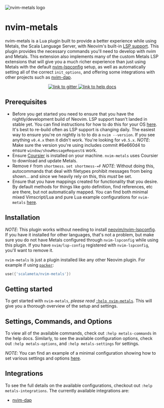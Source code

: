 ![nvim-metals logo](https://i.imgur.com/7gqEQOi.png)

# nvim-metals

nvim-metals is a Lua plugin built to provide a better experience while using
Metals, the Scala Language Server, with Neovim's built-in [LSP
support](https://neovim.io/doc/user/lsp.html). This plugin provides the
necessary commands you'll need to develop with nvim and Metals. This extension
also implements many of the custom Metals LSP extensions that will give you a
much richer experience than just using Metals with the default
[nvim-lspconfig](https://github.com/neovim/nvim-lspconfig) setup, as well as
automatically setting all of the correct `init_options`, and offering some
integrations with other projects such as
[nvim-dap](https://github.com/mfussenegger/nvim-dap).

<p align="center">
    <a href="https://gitter.im/scalameta/metals-vim">
        <img alt="link to gitter" src="https://img.shields.io/gitter/room/scalameta/metals-vim?style=flat-square">
    </a>
    <a href="https://github.com/scalameta/nvim-metals/blob/master/doc/metals.txt">
        <img alt="link to help docs" src="https://img.shields.io/badge/docs-%3Ah%20nvim--metals-blue?style=flat-square">
    </a>
</p>

## Prerequisites

- Before you get started you need to ensure that you have the nightly/development
    build of Neovim. LSP support hasn't landed in stable yet. You can find
    instructions for how to do this for your OS
    [here](https://github.com/neovim/neovim/wiki/Installing-Neovim). It's best to
    re-build often as LSP support is changing daily. The easiest way to ensure
    you're on nightly is to to do a `nvim --version`. If you see anything `v0.4.x`
    then it didn't work. You're looking for `v0.5.x`. _NOTE_: Make sure the
    version you're using includes commit #6e660d4 to ensure
    `window/showMessageRequest`s work.
- Ensure [Coursier](https://get-coursier.io/docs/cli-installation) is installed
    on your machine. `nvim-metals` uses Coursier to download and update Metals.
- Remove `F` from `shortmess`. `set shortmess-=F` _NOTE_: Without doing this,
    autocommands that deal with filetypes prohibit messages from being shown...
    and since we heavily rely on this, this _must_ be set.
- Ensure that you have mappings created for functionality that you desire. By
    default methods for things like goto definition, find references, etc are
    there, but not automatically mapped. You can find both minimal mixed
    Vimscript/Lua and pure Lua example configurations for `nvim-metals`
    [here](https://github.com/scalameta/nvim-metals/discussions/39).

## Installation

_NOTE_: This plugin works without needing to install
[neovim/nvim-lspconfig](https://github.com/neovim/nvim-lspconfig). If you have
it installed for other languages, that's not a problem, but make sure you do not
have Metals configured through `nvim-lspconfig` while using this plugin. If you
have `nvim/lsp-config` registered with `nvim-lspconfig`, you'll want to remove
it.

`nvim-metals` is just a plugin installed like any other Neovim plugin. For
example if using [`packer`](https://github.com/wbthomason/packer.nvim):

```lua
use({'scalameta/nvim-metals'})
```

## Getting started

To get started with `nvim-metals`, _please read_ [`:help
nvim-metals`](https://github.com/scalameta/nvim-metals/blob/master/doc/metals.txt).
This will give you a thorough overview of the setup and settings.

## Settings, Commands, and Options

To view all of the available commands, check out `:help metals-commands` in the
help docs. Similarly, to see the available configuration options, check out
`:help metals-options`, and `:help metals-settings` for settings.

_NOTE_: You can find an example of a minimal configuration showing how to set
various settings and options
[here](https://github.com/scalameta/nvim-metals/discussions/39).

## Integrations

To see the full details on the available configurations, checkout out `:help
metals-integrations`. The currently available integrations are:
- [nvim-dap](https://github.com/mfussenegger/nvim-dap)
